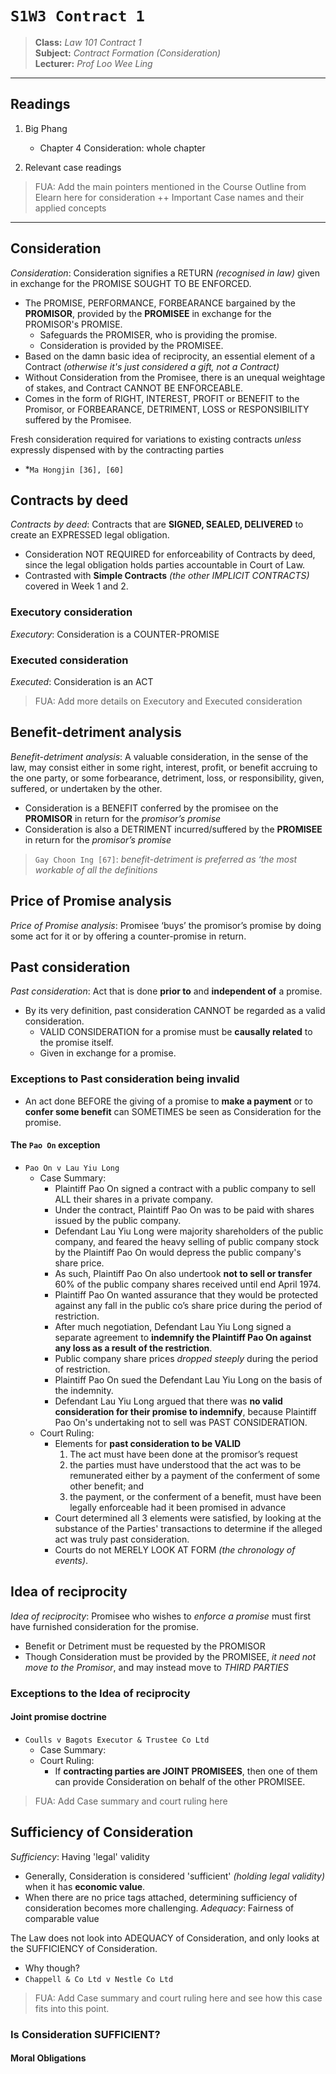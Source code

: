 # `S1W3 Contract 1`

> **Class:** *Law 101 Contract 1*  
> **Subject:** *Contract Formation (Consideration)*  
> **Lecturer:** *Prof Loo Wee Ling*  

---

## Readings

1. Big Phang
	* Chapter 4 Consideration: whole chapter

2. Relevant case readings 

> FUA: Add the main pointers mentioned in the Course Outline from Elearn here for consideration ++ Important Case names and their applied concepts

---

## Consideration
*Consideration*: Consideration signifies a RETURN *(recognised in law)* given in exchange for the PROMISE SOUGHT TO BE ENFORCED.
* The PROMISE, PERFORMANCE, FORBEARANCE bargained by the **PROMISOR**, provided by the **PROMISEE** in exchange for the PROMISOR's PROMISE.
	* Safeguards the PROMISER, who is providing the promise.
	* Consideration is provided by the PROMISEE.
* Based on the damn basic idea of reciprocity, an essential element of a Contract *(otherwise it's just considered a gift, not a Contract)*
* Without Consideration from the Promisee, there is an unequal weightage of stakes, and Contract CANNOT BE ENFORCEABLE.
* Comes in the form of RIGHT, INTEREST, PROFIT or BENEFIT to the Promisor, or FORBEARANCE, DETRIMENT, LOSS or RESPONSIBILITY suffered by the Promisee.

Fresh consideration required for variations to existing contracts *unless* expressly dispensed with by the contracting parties
* *`Ma Hongjin [36], [60]`

## Contracts by deed
*Contracts by deed*: Contracts that are **SIGNED, SEALED, DELIVERED** to create an EXPRESSED legal obligation.
* Consideration NOT REQUIRED for enforceability of Contracts by deed, since the legal obligation holds parties accountable in Court of Law.
* Contrasted with **Simple Contracts** *(the other IMPLICIT CONTRACTS)* covered in Week 1 and 2.

### Executory consideration
*Executory*: Consideration is a COUNTER-PROMISE

### Executed consideration
*Executed*: Consideration is an ACT

> FUA: Add more details on Executory and Executed consideration

## Benefit-detriment analysis
*Benefit-detriment analysis*: A valuable consideration, in the sense of the law, may consist either in some right, interest, profit, or benefit accruing to the one party, or some forbearance, detriment, loss, or responsibility, given, suffered, or undertaken by the other.
* Consideration is a BENEFIT conferred by the promisee on the **PROMISOR** in return for the *promisor’s promise*
* Consideration is also a DETRIMENT incurred/suffered by the **PROMISEE** in return for the *promisor’s promise*

> `Gay Choon Ing [67]`: *benefit-detriment is preferred as ‘the most workable of all the definitions*
## Price of Promise analysis
*Price of Promise analysis*: Promisee ‘buys’ the promisor’s promise by doing some act for it or by offering a counter-promise in return.

## Past consideration
*Past consideration*: Act that is done **prior to** and **independent of** a promise.
* By its very definition, past consideration CANNOT be regarded as a valid consideration.
	* VALID CONSIDERATION for a promise must be **causally related** to the promise itself.
	* Given in exchange for a promise.

### Exceptions to Past consideration being invalid
* An act done BEFORE the giving of a promise to **make a payment** or to **confer some benefit** can SOMETIMES be seen as Consideration for the promise.
#### The `Pao On` exception
* `Pao On v Lau Yiu Long`
	* Case Summary:
		 * Plaintiff Pao On signed a contract with a public company to sell ALL their shares in a private company.
		 * Under the contract, Plaintiff Pao On was to be paid with shares issued by the public company. 
		 * Defendant Lau Yiu Long were majority shareholders of the public company, and feared the heavy selling of public company stock by the Plaintiff Pao On would depress the public company's share price.
		* As such, Plaintiff Pao On also undertook **not to sell or transfer** 60% of the public company shares received until end April 1974.
		 * Plaintiff Pao On wanted assurance that they would be protected against any fall in the public co’s share price during the period of restriction. 
		 * After much negotiation, Defendant Lau Yiu Long signed a separate agreement to **indemnify the Plaintiff Pao On against any loss as a result of the restriction**. 
		 * Public company share prices *dropped steeply* during the period of restriction. 
		 * Plaintiff Pao On sued the Defendant Lau Yiu Long on  the basis of the indemnity. 
		 * Defendant Lau Yiu Long argued that there was **no valid consideration for their promise to indemnify**, because Plaintiff Pao On's undertaking not to sell was PAST CONSIDERATION.
	* Court Ruling: 
		* Elements for **past consideration to be VALID**
			1. The act must have been done at the promisor’s request
			2. the parties must have understood that the act was to be remunerated either by a payment of the conferment of some other benefit; and 
			3. the payment, or the conferment of a benefit, must have been legally enforceable had it been promised in advance
		* Court determined all 3 elements were satisfied, by looking at the substance of the Parties' transactions to determine if the alleged act was truly past consideration.
		* Courts do not MERELY LOOK AT FORM *(the chronology of events)*.

## Idea of reciprocity
*Idea of reciprocity*: Promisee who wishes to *enforce a promise* must first have furnished consideration for the promise.
* Benefit or Detriment must be requested by the PROMISOR 
* Though Consideration must be provided by the PROMISEE, *it need not move to the Promisor*, and may instead move to *THIRD PARTIES*

### Exceptions to the Idea of reciprocity
#### Joint promise doctrine
* `Coulls v Bagots Executor & Trustee Co Ltd`
	* Case Summary:
	 * Court Ruling: 
		  * If **contracting parties are JOINT PROMISEES**, then one of them can provide Consideration on behalf of the other PROMISEE.
> FUA: Add Case summary and court ruling here

## Sufficiency of Consideration
*Sufficiency*: Having 'legal' validity
* Generally, Consideration is considered 'sufficient' *(holding legal validity)* when it has **economic value**.
* When there are no price tags attached, determining sufficiency of consideration becomes more challenging.
*Adequacy*: Fairness of comparable value

The Law does not look into ADEQUACY of Consideration, and only looks at the SUFFICIENCY of Consideration.
* Why though?
* `Chappell & Co Ltd v Nestle Co Ltd`
> FUA: Add Case summary and court ruling here and see how this case fits into this point.

### Is Consideration SUFFICIENT?
#### Moral Obligations

